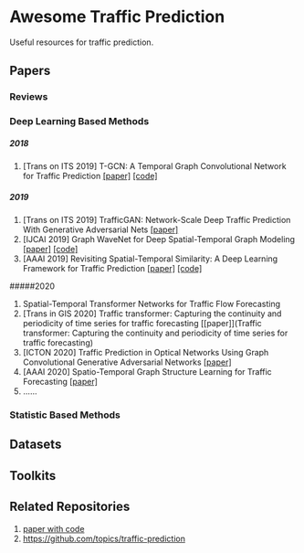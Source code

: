 # Awesome Traffic Prediction

Useful resources for traffic prediction.

## Papers

### Reviews



### Deep Learning Based Methods

##### 2018

1. [Trans on ITS 2019] T-GCN: A Temporal Graph Convolutional Network for Traffic Prediction [[paper]](https://arxiv.org/pdf/1811.05320v3.pdf) [[code]](https://github.com/lehaifeng/T-GCN)

##### 2019

1. [Trans on ITS 2019] TrafficGAN: Network-Scale Deep Traffic Prediction With Generative Adversarial Nets [[paper]](https://ieeexplore.ieee.org/document/8935152)
2. [IJCAI 2019] Graph WaveNet for Deep Spatial-Temporal Graph Modeling [[paper]](https://www.ijcai.org/Proceedings/2019/0264.pdf) [[code]](https://github.com/nnzhan/Graph-WaveNet)
3. [AAAI 2019] Revisiting Spatial-Temporal Similarity: A Deep Learning Framework for Traffic Prediction [[paper]](https://arxiv.org/pdf/1803.01254v2.pdf) [[code]](https://github.com/tangxianfeng/STDN)

#####2020

1. Spatial-Temporal Transformer Networks for Traffic Flow Forecasting 
2. [Trans in GIS 2020] Traffic transformer: Capturing the continuity and periodicity of time series for traffic forecasting [[paper]](Traffic transformer: Capturing the continuity and periodicity of time series for traffic forecasting)
3. [ICTON 2020] Traffic Prediction in Optical Networks Using Graph Convolutional Generative Adversarial Networks [[paper]](https://ieeexplore.ieee.org/document/9203477)
4. [AAAI 2020] Spatio-Temporal Graph Structure Learning for Traffic Forecasting [[paper]](https://ojs.aaai.org//index.php/AAAI/article/view/5470)
5. ……

### Statistic Based Methods

## Datasets

## Toolkits

## Related Repositories

1. [paper with code](https://paperswithcode.com/task/traffic-prediction)
2. https://github.com/topics/traffic-prediction



